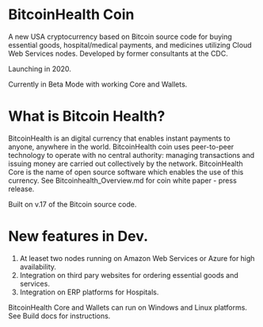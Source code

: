 # BitcoinHealth Coin
A new USA cryptocurrency based on Bitcoin source code for buying essential goods, hospital/medical payments, and medicines utilizing Cloud Web Services nodes.  Developed by former consultants at the CDC.

Launching in 2020.

Currently in Beta Mode with working Core and Wallets.

# What is Bitcoin Health?

BitcoinHealth is an digital currency that enables instant payments to anyone, anywhere in the world. BitcoinHealth coin uses peer-to-peer technology to operate with no central authority: managing transactions and issuing money are carried out collectively by the network. BitcoinHealth Core is the name of open source software which enables the use of this currency.
See Bitcoinhealth_Overview.md for coin white paper - press release.

Built on v.17 of the Bitcoin source code. 

# New features in Dev.

1.  At leaset two nodes running on Amazon Web Services or Azure for high availability.
2.  Integration on third pary websites for ordering essential goods and services. 
3.  Integration on ERP platforms for Hospitals.

BitcoinHealth Core and Wallets can run on Windows and Linux platforms. See Build docs for instructions.

